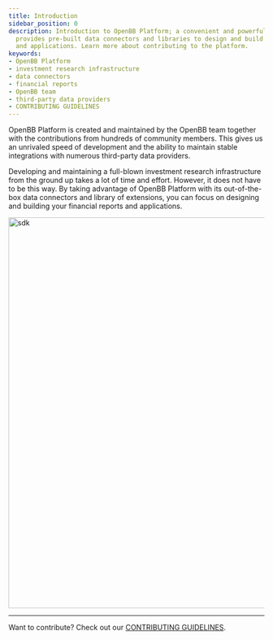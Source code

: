 ```yaml
---
title: Introduction
sidebar_position: 0
description: Introduction to OpenBB Platform; a convenient and powerful tool that
  provides pre-built data connectors and libraries to design and build financial reports
  and applications. Learn more about contributing to the platform.
keywords:
- OpenBB Platform
- investment research infrastructure
- data connectors
- financial reports
- OpenBB team
- third-party data providers
- CONTRIBUTING GUIDELINES
---
```


<!-- markdownlint-disable MD012 MD031 MD033 -->

OpenBB Platform is created and maintained by the OpenBB team together with the contributions from hundreds of community members. This gives us an unrivaled speed of development and the ability to maintain stable integrations with numerous third-party data providers.

Developing and maintaining a full-blown investment research infrastructure from the ground up takes a lot of time and effort. However, it does not have to be this way. By taking advantage of OpenBB Platform with its out-of-the-box data connectors and library of extensions, you can focus on designing and building your financial reports and applications.

<img width="769" alt="sdk" src="https://github.com/OpenBB-finance/OpenBBTerminal/assets/25267873/f8ddb59a-b3b5-436c-80cb-2b97e246a8d9" />

---

Want to contribute? Check out our [CONTRIBUTING GUIDELINES](https://github.com/OpenBB-finance/OpenBBTerminal/blob/main/CONTRIBUTING.md).
